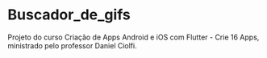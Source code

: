# Buscador_de_gifs
Projeto do curso Criação de Apps Android e iOS com Flutter - Crie 16 Apps, ministrado pelo professor Daniel Ciolfi.

